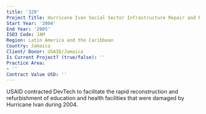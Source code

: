 ```yaml
---
title: '329'
Project Title: Hurricane Ivan Social Sector Infrastructure Repair and Reconstruction
Start Year: '2004'
End Year: '2005'
ISO3 Code: JAM
Region: Latin America and the Caribbean
Country: Jamaica
Client/ Donor: USAID/Jamaica
Is Current Project? (true/false): ''
Practice Area:
- ''
Contract Value USD: ''
---
```


USAID contracted DevTech to facilitate the rapid reconstruction and refurbishment of education and health facilities that were damaged by Hurricane Ivan during 2004.